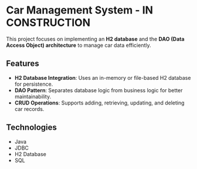 # Car Management System  - IN CONSTRUCTION

This project focuses on implementing an **H2 database** and the **DAO (Data Access Object) architecture** to manage car data efficiently.  

## Features  
- **H2 Database Integration**: Uses an in-memory or file-based H2 database for persistence.  
- **DAO Pattern**: Separates database logic from business logic for better maintainability.  
- **CRUD Operations**: Supports adding, retrieving, updating, and deleting car records.  

## Technologies  
- Java  
- JDBC  
- H2 Database
- SQL
